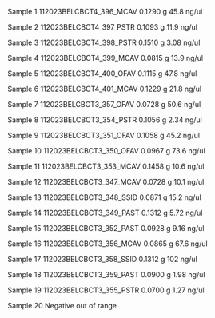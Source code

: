 Sample 1
112023BELCBCT4_396_MCAV
	 0.1290 g
	45.8  ng/ul

Sample 2
112023BELCBCT4_397_PSTR
	 0.1093 g
	 11.9 ng/ul
	 
Sample 3
112023BELCBCT4_398_PSTR
	 0.1510 g
	 3.08 ng/ul
	 
Sample 4
112023BELCBCT4_399_MCAV
	 0.0815 g
	 13.9 ng/ul
	 
 Sample 5
112023BELCBCT4_400_OFAV
	 0.1115 g
	 47.8 ng/ul
	 
Sample 6
112023BELCBCT4_401_MCAV
	 0.1229 g
	 21.8 ng/ul
	 
Sample 7
112023BELCBCT3_357_OFAV
	 0.0728 g
	 50.6 ng/ul
	 
Sample 8
112023BELCBCT3_354_PSTR
	 0.1056 g
	 2.34 ng/ul
	 
Sample 9
112023BELCBCT3_351_OFAV
	 0.1058 g
	 45.2 ng/ul
	 
Sample 10
112023BELCBCT3_350_OFAV
	 0.0967 g
	 73.6 ng/ul
	 
Sample 11
112023BELCBCT3_353_MCAV
	 0.1458 g
	 10.6 ng/ul
	 
Sample 12
112023BELCBCT3_347_MCAV
	 0.0728 g
	 10.1 ng/ul
	 
Sample 13
112023BELCBCT3_348_SSID
	 0.0871 g
	 15.2 ng/ul
	 
Sample 14
112023BELCBCT3_349_PAST
	 0.1312 g
	 5.72 ng/ul
	 
Sample 15
112023BELCBCT3_352_PAST
	 0.0928 g
	 9.16 ng/ul
	 
Sample 16
112023BELCBCT3_356_MCAV
	 0.0865 g
	67.6  ng/ul
	 
Sample 17
112023BELCBCT3_358_SSID
	 0.1312 g
	 102 ng/ul
	 
Sample 18
112023BELCBCT3_359_PAST
	 0.0900 g
	 1.98 ng/ul
	 
Sample 19
112023BELCBCT3_355_PSTR
	 0.0700 g
	 1.27 ng/ul
	 
Sample 20
Negative
	 out of range